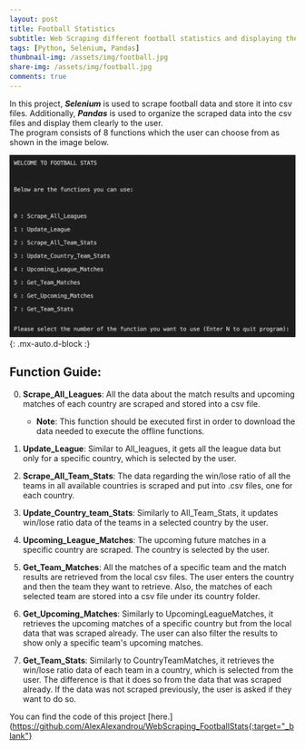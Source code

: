 ```yaml
---
layout: post
title: Football Statistics
subtitle: Web Scraping different football statistics and displaying them
tags: [Python, Selenium, Pandas]
thumbnail-img: /assets/img/football.jpg
share-img: /assets/img/football.jpg
comments: true
---
```


In this project, ***Selenium*** is used to scrape football data and store it into csv files. Additionally, ***Pandas*** is used to organize the scraped data into the csv files and display them clearly to the user.  
The program consists of 8 functions which the user can choose from as shown in the image below.  

![image](/assets/img/FootballStats_home.png){: .mx-auto.d-block :}  

## Function Guide:  

0. **Scrape_All_Leagues**: All the data about the match results and upcoming matches of each country are scraped and stored into a csv file.
    - **Note**: This function should be executed first in order to download the data needed to execute the offline functions.  


1. **Update_League**: Similar to All_leagues, it gets all the league data but only for a specific country, which is selected by the user.  

2. **Scrape_All_Team_Stats**: The data regarding the win/lose ratio of all the teams in all available countries is scraped and put into .csv files, one for each country.  

3. **Update_Country_team_Stats**: Similarly to All_Team_Stats, it updates win/lose ratio data of the teams in a selected country by the user.  

4. **Upcoming_League_Matches**: The upcoming future matches in a specific country are scraped. The country is selected by the user.  

5. **Get_Team_Matches**: All the matches of a specific team and the match results are retrieved from the local csv files. The user enters the country and then the team they want to retrieve. Also, the matches of each selected team are stored into a csv file under its country folder.  

6. **Get_Upcoming_Matches**: Similarly to UpcomingLeagueMatches, it retrieves the upcoming matches of a specific country but from the local data that was scraped already. The user can also filter the results to show only a specific team's upcoming matches.  

7. **Get_Team_Stats**: Similarly to CountryTeamMatches, it retrieves the win/lose ratio data of each team in a country, which is selected from the user. The difference is that it does so from the data that was scraped already. If the data was not scraped previously, the user is asked if they want to do so.  

You can find the code of this project [here.](https://github.com/AlexAlexandrou/WebScraping_FootballStats{:target="_blank"}
